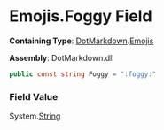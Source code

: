 # Emojis\.Foggy Field

**Containing Type**: [DotMarkdown](../../README.md)\.[Emojis](../README.md)

**Assembly**: DotMarkdown\.dll

```csharp
public const string Foggy = ":foggy:"
```

### Field Value

System\.[String](https://docs.microsoft.com/en-us/dotnet/api/system.string)